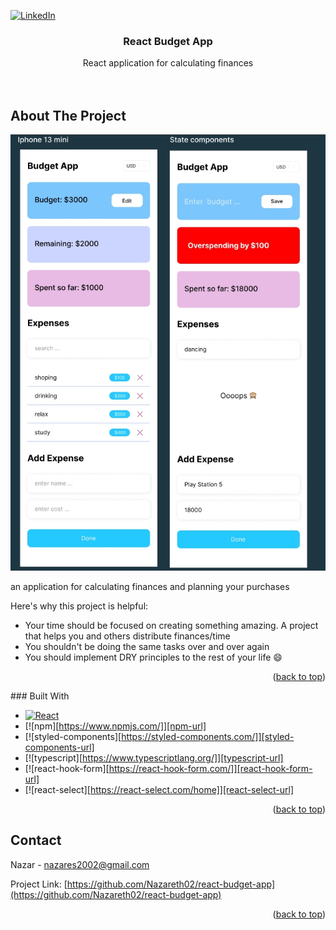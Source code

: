 <a name="readme-top"></a>

[![LinkedIn][linkedin-shield]][linkedin-url]

  <h3 align="center">React Budget App</h3>

  <p align="center">
    React application for calculating finances 
    <br />
    </a>
    <br />
    <br />
  </p>
</div>

## About The Project

![Product Screen Shot][product-screenshot]

an application for calculating finances and planning your purchases

Here's why this project is helpful:

- Your time should be focused on creating something amazing. A project that helps you and others distribute finances/time
- You shouldn't be doing the same tasks over and over again
- You should implement DRY principles to the rest of your life :smile:

<p align="right">(<a href="#readme-top">back to top</a>)</p>
### Built With

- [![React][react.js]][react-url]
- [![npm][https://www.npmjs.com/]][npm-url]
- [![styled-components][https://styled-components.com/]][styled-components-url]
- [![typescript][https://www.typescriptlang.org/]][typescript-url]
- [![react-hook-form][https://react-hook-form.com/]][react-hook-form-url]
- [![react-select][https://react-select.com/home]][react-select-url]

<p align="right">(<a href="#readme-top">back to top</a>)</p>

## Contact

Nazar - nazares2002@gmail.com

Project Link: [https://github.com/Nazareth02/react-budget-app](https://github.com/Nazareth02/react-budget-app)

<p align="right">(<a href="#readme-top">back to top</a>)</p>

[linkedin-shield]: https://img.shields.io/badge/-LinkedIn-black.svg?style=for-the-badge&logo=linkedin&colorB=555
[linkedin-url]: https://www.linkedin.com/in/nazareth02/
[product-screenshot]: ./src/images/budget-app.jpg
[react.js]: https://img.shields.io/badge/React-20232A?style=for-the-badge&logo=react&logoColor=61DAFB
[react-url]: https://reactjs.org/
